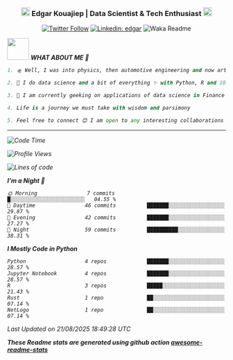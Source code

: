 <div align="center">
<h3><img src="https://slackmojis.com/emojis/34454-engineer/download" width="20">  Edgar Kouajiep | Data Scientist & Tech Enthusiast <img src="https://slackmojis.com/emojis/66362-typingcat/download" width="20"/>  </h3>
</div>

<div align="center">

[![Twitter Follow](https://img.shields.io/twitter/follow/ragde8901_?label=Follow)](https://twitter.com/intent/follow?screen_name=ragde8901_)
[![Linkedin: edgar](https://img.shields.io/badge/-edgar-blue?style=flat-square&logo=Linkedin&logoColor=white&link=https://www.linkedin.com/in/edgar-kouajiep-3131b227/)](https://www.linkedin.com/in/edgar-kouajiep-3131b227/)
![Waka Readme](https://github.com/anmol098/anmol098/workflows/Waka%20Readme/badge.svg)
</div>

<img src="https://media.giphy.com/media/VgCDAzcKvsR6OM0uWg/giphy.gif" width="50"> <em><b> WHAT ABOUT ME 💬 </b> 

```python
1. 🛸 Well, I was into physics, then automotive engineering and now artificial intelligence

2. 🔭 I do data science and a bit of everything ✨ with Python, R and 10+ others.

3. 🌱 I am currently geeking on applications of data science in Finance

4. Life is a journey we must take with wisdom and parsimony

5. Feel free to connect 😊 I am open to any interesting collaborations
```

---
<!--START_SECTION:waka-->
![Code Time](http://img.shields.io/badge/Code%20Time-66%20hrs%2049%20mins-blue)

![Profile Views](http://img.shields.io/badge/Profile%20Views-0-blue)

![Lines of code](https://img.shields.io/badge/From%20Hello%20World%20I%27ve%20Written-178.5%20thousand%20lines%20of%20code-blue)

**I'm a Night 🦉** 

```text
🌞 Morning                7 commits           █░░░░░░░░░░░░░░░░░░░░░░░░   04.55 % 
🌆 Daytime                46 commits          ███████░░░░░░░░░░░░░░░░░░   29.87 % 
🌃 Evening                42 commits          ███████░░░░░░░░░░░░░░░░░░   27.27 % 
🌙 Night                  59 commits          ██████████░░░░░░░░░░░░░░░   38.31 % 
```


**I Mostly Code in Python** 

```text
Python                   4 repos             ███████░░░░░░░░░░░░░░░░░░   28.57 % 
Jupyter Notebook         4 repos             ███████░░░░░░░░░░░░░░░░░░   28.57 % 
R                        3 repos             █████░░░░░░░░░░░░░░░░░░░░   21.43 % 
Rust                     1 repo              ██░░░░░░░░░░░░░░░░░░░░░░░   07.14 % 
NetLogo                  1 repo              ██░░░░░░░░░░░░░░░░░░░░░░░   07.14 % 
```




 Last Updated on 21/08/2025 18:49:28 UTC
<!--END_SECTION:waka-->

**These Readme stats are generated using github action [awesome-readme-stats](https://github.com/anmol098/waka-readme-stats)**


